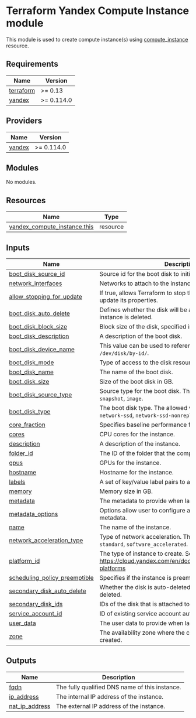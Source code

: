 # Terraform Yandex Compute Instance module

This module is used to create compute instance(s) using [compute_instance](https://registry.terraform.io/providers/yandex-cloud/yandex/latest/docs/resources/compute_instance) resource.

<!-- BEGINNING OF PRE-COMMIT-TERRAFORM DOCS HOOK -->
## Requirements

| Name | Version |
|------|---------|
| <a name="requirement_terraform"></a> [terraform](#requirement\_terraform) | >= 0.13 |
| <a name="requirement_yandex"></a> [yandex](#requirement\_yandex) | >= 0.114.0 |

## Providers

| Name | Version |
|------|---------|
| <a name="provider_yandex"></a> [yandex](#provider\_yandex) | >= 0.114.0 |

## Modules

No modules.

## Resources

| Name | Type |
|------|------|
| [yandex_compute_instance.this](https://registry.terraform.io/providers/yandex-cloud/yandex/latest/docs/resources/compute_instance) | resource |

## Inputs

| Name | Description | Type | Default | Required |
|------|-------------|------|---------|:--------:|
| <a name="input_boot_disk_source_id"></a> [boot\_disk\_source\_id](#input\_boot\_disk\_source\_id) | Source id for the boot disk to initialize from. | `string` | n/a | yes |
| <a name="input_network_interfaces"></a> [network\_interfaces](#input\_network\_interfaces) | Networks to attach to the instance. | `list(any)` | n/a | yes |
| <a name="input_allow_stopping_for_update"></a> [allow\_stopping\_for\_update](#input\_allow\_stopping\_for\_update) | If true, allows Terraform to stop the instance in order to update its properties. | `bool` | `true` | no |
| <a name="input_boot_disk_auto_delete"></a> [boot\_disk\_auto\_delete](#input\_boot\_disk\_auto\_delete) | Defines whether the disk will be auto-deleted when the instance is deleted. | `bool` | `true` | no |
| <a name="input_boot_disk_block_size"></a> [boot\_disk\_block\_size](#input\_boot\_disk\_block\_size) | Block size of the disk, specified in bytes. | `number` | `4096` | no |
| <a name="input_boot_disk_description"></a> [boot\_disk\_description](#input\_boot\_disk\_description) | A description of the boot disk. | `string` | `null` | no |
| <a name="input_boot_disk_device_name"></a> [boot\_disk\_device\_name](#input\_boot\_disk\_device\_name) | This value can be used to reference the device under `/dev/disk/by-id/`. | `string` | `null` | no |
| <a name="input_boot_disk_mode"></a> [boot\_disk\_mode](#input\_boot\_disk\_mode) | Type of access to the disk resource. | `string` | `null` | no |
| <a name="input_boot_disk_name"></a> [boot\_disk\_name](#input\_boot\_disk\_name) | The name of the boot disk. | `string` | `null` | no |
| <a name="input_boot_disk_size"></a> [boot\_disk\_size](#input\_boot\_disk\_size) | Size of the boot disk in GB. | `number` | `null` | no |
| <a name="input_boot_disk_source_type"></a> [boot\_disk\_source\_type](#input\_boot\_disk\_source\_type) | Source type for the boot disk. The allowed values are `disk`, `snapshot`, `image`. | `string` | `"image"` | no |
| <a name="input_boot_disk_type"></a> [boot\_disk\_type](#input\_boot\_disk\_type) | The boot disk type. The allowed values are `network-hdd`, `network-ssd`, `network-ssd-nonreplicated`. | `string` | `null` | no |
| <a name="input_core_fraction"></a> [core\_fraction](#input\_core\_fraction) | Specifies baseline performance for a core as a percent. | `number` | `100` | no |
| <a name="input_cores"></a> [cores](#input\_cores) | CPU cores for the instance. | `number` | `2` | no |
| <a name="input_description"></a> [description](#input\_description) | A description of the instance. | `string` | `null` | no |
| <a name="input_folder_id"></a> [folder\_id](#input\_folder\_id) | The ID of the folder that the compute instance belongs to. | `string` | `null` | no |
| <a name="input_gpus"></a> [gpus](#input\_gpus) | GPUs for the instance. | `number` | `null` | no |
| <a name="input_hostname"></a> [hostname](#input\_hostname) | Hostname for the instance. | `string` | `null` | no |
| <a name="input_labels"></a> [labels](#input\_labels) | A set of key/value label pairs to assign to the instance. | `map(string)` | `{}` | no |
| <a name="input_memory"></a> [memory](#input\_memory) | Memory size in GB. | `number` | `2` | no |
| <a name="input_metadata"></a> [metadata](#input\_metadata) | The metadata to provide when launching the instance. | `map(string)` | `{}` | no |
| <a name="input_metadata_options"></a> [metadata\_options](#input\_metadata\_options) | Options allow user to configure access to instance's metadata. | `map(string)` | `{}` | no |
| <a name="input_name"></a> [name](#input\_name) | The name of the instance. | `string` | `null` | no |
| <a name="input_network_acceleration_type"></a> [network\_acceleration\_type](#input\_network\_acceleration\_type) | Type of network acceleration. The allowed values are `standard`, `software_accelerated`. | `string` | `"standard"` | no |
| <a name="input_platform_id"></a> [platform\_id](#input\_platform\_id) | The type of instance to create. See official documentation https://cloud.yandex.com/en/docs/compute/concepts/vm-platforms | `string` | `"standard-v3"` | no |
| <a name="input_scheduling_policy_preemptible"></a> [scheduling\_policy\_preemptible](#input\_scheduling\_policy\_preemptible) | Specifies if the instance is preemptible. | `bool` | `false` | no |
| <a name="input_secondary_disk_auto_delete"></a> [secondary\_disk\_auto\_delete](#input\_secondary\_disk\_auto\_delete) | Whether the disk is auto-deleted when the instance is deleted. | `bool` | `false` | no |
| <a name="input_secondary_disk_ids"></a> [secondary\_disk\_ids](#input\_secondary\_disk\_ids) | IDs of the disk that is attached to the instance. | `list(string)` | `null` | no |
| <a name="input_service_account_id"></a> [service\_account\_id](#input\_service\_account\_id) | ID of existing service account authorized for this instance. | `string` | `null` | no |
| <a name="input_user_data"></a> [user\_data](#input\_user\_data) | The user data to provide when launching the instance. | `string` | `null` | no |
| <a name="input_zone"></a> [zone](#input\_zone) | The availability zone where the compute instance will be created. | `string` | `null` | no |

## Outputs

| Name | Description |
|------|-------------|
| <a name="output_fqdn"></a> [fqdn](#output\_fqdn) | The fully qualified DNS name of this instance. |
| <a name="output_ip_address"></a> [ip\_address](#output\_ip\_address) | The internal IP address of the instance. |
| <a name="output_nat_ip_address"></a> [nat\_ip\_address](#output\_nat\_ip\_address) | The external IP address of the instance. |
<!-- END OF PRE-COMMIT-TERRAFORM DOCS HOOK -->
